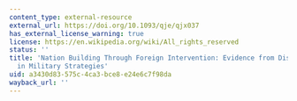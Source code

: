 ```yaml
---
content_type: external-resource
external_url: https://doi.org/10.1093/qje/qjx037
has_external_license_warning: true
license: https://en.wikipedia.org/wiki/All_rights_reserved
status: ''
title: 'Nation Building Through Foreign Intervention: Evidence from Discontinuities
  in Military Strategies'
uid: a3430d83-575c-4ca3-bce8-e24e6c7f98da
wayback_url: ''
---
```

